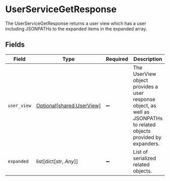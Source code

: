 # UserServiceGetResponse

The UserServiceGetResponse returns a user view which has a user including JSONPATHs to the expanded items in the expanded array.


## Fields

| Field                                                                                                               | Type                                                                                                                | Required                                                                                                            | Description                                                                                                         |
| ------------------------------------------------------------------------------------------------------------------- | ------------------------------------------------------------------------------------------------------------------- | ------------------------------------------------------------------------------------------------------------------- | ------------------------------------------------------------------------------------------------------------------- |
| `user_view`                                                                                                         | [Optional[shared.UserView]](undefined/models/shared/userview.md)                                                    | :heavy_minus_sign:                                                                                                  | The UserView object provides a user response object, as well as JSONPATHs to related objects provided by expanders. |
| `expanded`                                                                                                          | list[dict[str, *Any*]]                                                                                              | :heavy_minus_sign:                                                                                                  | List of serialized related objects.                                                                                 |